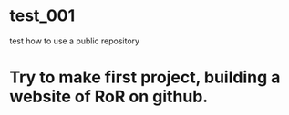 # test_001
test how to use a public repository

# Try to make first project, building a website of RoR on github.

